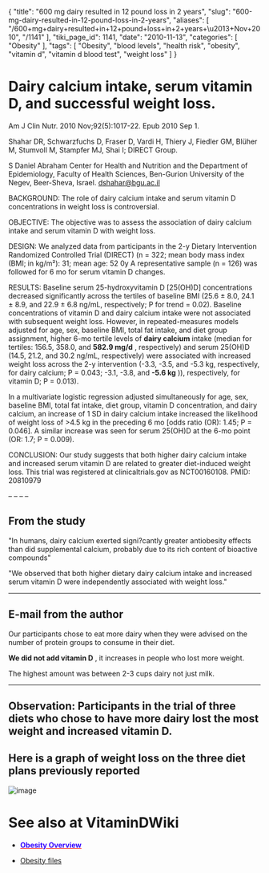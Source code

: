 {
    "title": "600 mg dairy resulted in 12 pound loss in 2 years",
    "slug": "600-mg-dairy-resulted-in-12-pound-loss-in-2-years",
    "aliases": [
        "/600+mg+dairy+resulted+in+12+pound+loss+in+2+years+\u2013+Nov+2010",
        "/1141"
    ],
    "tiki_page_id": 1141,
    "date": "2010-11-13",
    "categories": [
        "Obesity"
    ],
    "tags": [
        "Obesity",
        "blood levels",
        "health risk",
        "obesity",
        "vitamin d",
        "vitamin d blood test",
        "weight loss"
    ]
}


# Dairy calcium intake, serum vitamin D, and successful weight loss.

Am J Clin Nutr. 2010 Nov;92(5):1017-22. Epub 2010 Sep 1.

Shahar DR, Schwarzfuchs D, Fraser D, Vardi H, Thiery J, Fiedler GM, Blüher M, Stumvoll M, Stampfer MJ, Shai I; DIRECT Group.

S Daniel Abraham Center for Health and Nutrition and the Department of Epidemiology, Faculty of Health Sciences, Ben-Gurion University of the Negev, Beer-Sheva, Israel. dshahar@bgu.ac.il

BACKGROUND: The role of dairy calcium intake and serum vitamin D concentrations in weight loss is controversial.

OBJECTIVE: The objective was to assess the association of dairy calcium intake and serum vitamin D with weight loss.

DESIGN: We analyzed data from participants in the 2-y Dietary Intervention Randomized Controlled Trial (DIRECT) (n = 322; mean body mass index (BMI; in kg/m²): 31; mean age: 52 0y A representative sample (n = 126) was followed for 6 mo for serum vitamin D changes.

RESULTS: Baseline serum 25-hydroxyvitamin D <span>[25(OH)D]</span> concentrations decreased significantly across the tertiles of baseline BMI (25.6 ± 8.0, 24.1 ± 8.9, and 22.9 ± 6.8 ng/mL, respectively; P for trend = 0.02). Baseline concentrations of vitamin D and dairy calcium intake were not associated with subsequent weight loss. However, in repeated-measures models adjusted for age, sex, baseline BMI, total fat intake, and diet group assignment, higher 6-mo tertile levels of  **dairy calcium**  intake (median for tertiles: 156.5, 358.0, and  **582.9 mg/d** , respectively) and serum 25(OH)D (14.5, 21.2, and 30.2 ng/mL, respectively) were associated with increased weight loss across the 2-y intervention (-3.3, -3.5, and -5.3 kg, respectively, for dairy calcium; P = 0.043; -3.1, -3.8, and  **-5.6 kg** )), respectively, for vitamin D; P = 0.013). 

In a multivariate logistic regression adjusted simultaneously for age, sex, baseline BMI, total fat intake, diet group, vitamin D concentration, and dairy calcium, an increase of 1 SD in dairy calcium intake increased the likelihood of weight loss of >4.5 kg in the preceding 6 mo <span>[odds ratio (OR): 1.45; P = 0.046]</span>. A similar increase was seen for serum 25(OH)D at the 6-mo point (OR: 1.7; P = 0.009).

CONCLUSION: Our study suggests that both higher dairy calcium intake and increased serum vitamin D are related to greater diet-induced weight loss. This trial was registered at clinicaltrials.gov as NCT00160108. PMID: 20810979

– – – – 

## From the study

"In humans, dairy calcium exerted signi?cantly greater antiobesity effects than did supplemental calcium, probably due to its rich content of bioactive compounds"

"We observed that both higher dietary dairy calcium intake and increased serum vitamin D were independently associated with weight loss."

- - - - - - 

## E-mail from the author

Our participants chose to eat more dairy when they were advised on the number of protein groups to consume in their diet.

 **We did not add vitamin D** , it increases in people who lost more weight.

The highest amount was between 2-3 cups dairy not just milk. 

- - - - - - - - 

## Observation: Participants in the trial of three diets who chose to have more dairy lost the most weight and increased vitamin D.

## Here is a graph of weight loss on the three diet plans previously reported

<img src="https://d1bk1kqxc0sym.cloudfront.net/attachments/gif/weight-loss-on-diets---2008.gif" alt="image" style="max-width: 500px;">

# See also at VitaminDWiki

* <a href="/posts/span-stylecolor30fobesity-overviewspan" style="color: red; text-decoration: underline;" title="This link has an unknown page_id: 710"> **<span style="color:#30F;">Obesity Overview</span>** </a>

* [Obesity files](https://www.VitaminDWiki.com/tiki-browse_categories.php?parentId=19&sort_mode=created_desc)